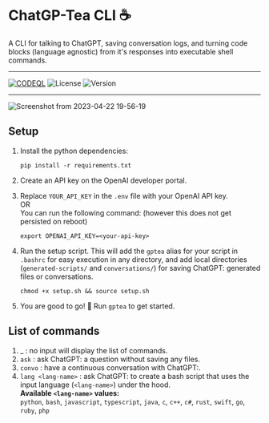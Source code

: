 # ChatGP-Tea CLI ☕️
A CLI for talking to ChatGPT, saving conversation logs, and turning code blocks (language agnostic) from it's responses into executable shell commands.

<hr>

[![CODEQL](https://github.com/hwixley/ChatGP-Tea/actions/workflows/github-code-scanning/codeql/badge.svg)](https://hwixley.github.io/wix-cli/) ![License](https://img.shields.io/badge/License-MIT-purple?labelColor=gray&style=flat) ![Version](https://img.shields.io/badge/Version-0.1.0-blue?labelColor=gray&style=flat)

<hr>

![Screenshot from 2023-04-22 19-56-19](https://user-images.githubusercontent.com/57837950/233849218-76dc5242-1fac-4886-b6f5-86f98d0e5165.png)

## Setup

1. Install the python dependencies:
    ```
    pip install -r requirements.txt
    ```

2. Create an API key on the OpenAI developer portal.
3. Replace `YOUR_API_KEY` in the `.env` file with your OpenAI API key.
    <br>OR<br>
    You can run the following command: (however this does not get persisted on reboot)
    ```
    export OPENAI_API_KEY=<your-api-key>
    ```

4. Run the setup script. This will add the `gptea` alias for your script in `.bashrc` for easy execution in any directory, and add local directories (`generated-scripts/` and `conversations/`) for saving ChatGPT: generated files or conversations.
   ```
   chmod +x setup.sh && source setup.sh
   ```

5. You are good to go! 🤠 Run `gptea` to get started.

## List of commands

1. _ : no input will display the list of commands.
2. `ask` : ask ChatGPT: a question without saving any files.
3. `convo` : have a continuous conversation with ChatGPT:.
4. `lang <lang-name>` : ask ChatGPT: to create a bash script that uses the input language (`<lang-name>`) under the hood.<br>
**Available `<lang-name>` values:**<br>
`python`, `bash`, `javascript`, `typescript`, `java`, `c`, `c++`, `c#`, `rust`, `swift`, `go`, `ruby`, `php`
